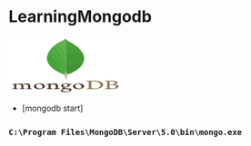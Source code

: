 # LearningMongodb

<code><img src="https://github.com/devicons/devicon/blob/master/icons/mongodb/mongodb-original-wordmark.svg" title="mongodb" alt="mongodb" width="200" height="100"/></code>

- [mongodb start]
### `C:\Program Files\MongoDB\Server\5.0\bin\mongo.exe` 